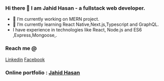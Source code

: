 ### Hi there 👋 I am Jahid Hasan - a fullstack web developer.


- 🔭 I’m currently working on MERN project.
- 🌱 I’m currently learning React  Native,Next.js,Typescript and GraphQL.
- I have experience in technologies like React, Node.js and ES6 ,Express,Mongoose,.
 
 
 ### Reach me @
 <a href="https://www.linkedin.com/in/jahid-hasan-876578203/">Linkedin</a>
 <a href="https://www.facebook.com/profile.php?id=100034030120779">Facebook</a>
 <br/>
 ### Online portfolio :  <a href="https://personal-portfolio-e0268.web.app/">Jahid Hasan</a>
  
 


